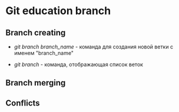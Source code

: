 # Git education branch

## Branch creating

* *git branch branch_name* - команда для создания новой ветки с именем "branch_name"

* *git branch* - команда, отображающая список веток
 
## Branch merging

## Conflicts

